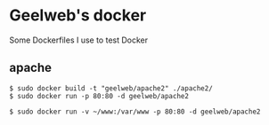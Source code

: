 # Geelweb's docker

Some Dockerfiles I use to test Docker

## apache

    $ sudo docker build -t "geelweb/apache2" ./apache2/
    $ sudo docker run -p 80:80 -d geelweb/apache2

    $ sudo docker run -v ~/www:/var/www -p 80:80 -d geelweb/apache2
